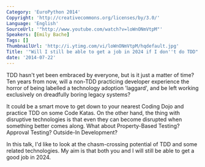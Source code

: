 ```yaml
---
Category: 'EuroPython 2014'
Copyright: 'http://creativecommons.org/licenses/by/3.0/'
Language: 'English'
SourceUrl: '"http://www.youtube.com/watch?v=loWnONmVtpM"'
Speakers: [Emily Bache]
Tags: []
ThumbnailUrl: 'http://i.ytimg.com/vi/loWnONmVtpM/hqdefault.jpg'
Title: '"Will I still be able to get a job in 2024 if I don''t do TDD"'
date: '2014-07-22'
---
```

TDD hasn't yet been embraced by everyone,
but is it just a matter of time? Ten years from now, will a non-TDD
practicing developer experience the horror of being labelled a
technology adoption 'laggard', and be left working exclusively on
dreadfully boring legacy systems?

It could be a smart move to get down to your nearest Coding Dojo and
practice TDD on some Code Katas. On the other hand, the thing with
disruptive technologies is that even they can become disrupted when
something better comes along. What about Property-Based Testing?
Approval Testing? Outside-In Development?

In this talk, I'd like to look at the chasm-crossing potential of TDD
and some related technologies. My aim is that both you and I will still
be able to get a good job in 2024.